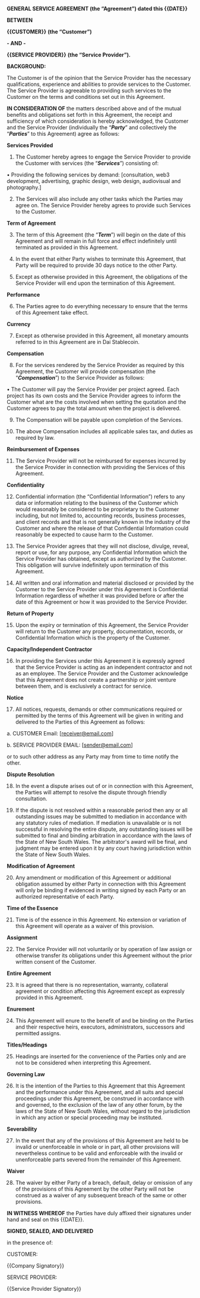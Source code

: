 **GENERAL SERVICE AGREEMENT (the “Agreement”) dated this {{DATE}}**

**BETWEEN**

**{{CUSTOMER}}**
**(the “Customer”)**

**- AND -**

**{{SERVICE PROVIDER}}**
**(the “Service Provider”).**

**BACKGROUND:**

The Customer is of the opinion that the Service Provider has the necessary qualifications, experience and abilities to provide services to the Customer.
The Service Provider is agreeable to providing such services to the Customer on the terms and conditions set out in this Agreement.

**IN CONSIDERATION OF** the matters described above and of the mutual benefits and obligations set forth in this Agreement, the receipt and sufficiency of which consideration is hereby acknowledged, the Customer and the Service Provider (individually the “***Party***” and collectively the “***Parties***” to this Agreement) agree as follows:

**Services Provided**

1. The Customer hereby agrees to engage the Service Provider to provide the Customer with services (the “***Services***”) consisting of:

• Providing the following services by demand: [consultation, web3 development, advertising, graphic design, web design, audiovisual and photography.]

2. The Services will also include any other tasks which the Parties may agree on. The Service Provider hereby agrees to provide such Services to the Customer.

**Term of Agreement**

3. The term of this Agreement (the “***Term***”) will begin on the date of this Agreement and will remain in full force and effect indefinitely until terminated as provided in this Agreement.

4. In the event that either Party wishes to terminate this Agreement, that Party will be required to provide 30 days notice to the other Party.

5. Except as otherwise provided in this Agreement, the obligations of the Service Provider will end upon the termination of this Agreement.

**Performance**

6. The Parties agree to do everything necessary to ensure that the terms of this Agreement take effect.

**Currency**

7. Except as otherwise provided in this Agreement, all monetary amounts referred to in this Agreement are in Dai Stablecoin.

**Compensation**

8. For the services rendered by the Service Provider as required by this Agreement, the Customer will provide compensation (the “***Compensation***”) to the Service Provider as follows:

• The Customer will pay the Service Provider per project agreed. Each project has its own costs and the Service Provider agrees to inform the Customer what are the costs involved when setting the quotation and the Customer agrees to pay the total amount when the project is delivered.

9. The Compensation will be payable upon completion of the Services.

10. The above Compensation includes all applicable sales tax, and duties as required by law.

**Reimbursement of Expenses**

11. The Service Provider will not be reimbursed for expenses incurred by the Service Provider in connection with providing the Services of this Agreement.

**Confidentiality**

12. Confidential information (the “Confidential Information”) refers to any data or information relating to the business of the Customer which would reasonably be considered to be proprietary to the Customer including, but not limited to, accounting records, business processes, and client records and that is not generally known in the industry of the Customer and where the release of that Confidential Information could reasonably be expected to cause harm to the Customer.

13. The Service Provider agrees that they will not disclose, divulge, reveal, report or use, for any purpose, any Confidential Information which the Service Provider has obtained, except as authorized by the Customer. This obligation will survive indefinitely upon termination of this Agreement.

14. All written and oral information and material disclosed or provided by the Customer to the Service Provider under this Agreement is Confidential Information regardless of whether it was provided before or after the date of this Agreement or how it was provided to the Service Provider.

**Return of Property**

15. Upon the expiry or termination of this Agreement, the Service Provider will return to the Customer any property, documentation, records, or Confidential Information which is the property of the Customer.

**Capacity/Independent Contractor**

16. In providing the Services under this Agreement it is expressly agreed that the Service Provider is acting as an independent contractor and not as an employee. The Service Provider and the Customer acknowledge that this Agreement does not create a partnership or joint venture between them, and is exclusively a contract for service.

**Notice**

17. All notices, requests, demands or other communications required or permitted by the terms of this Agreement will be given in writing and delivered to the Parties of this Agreement as follows:

a. CUSTOMER Email: [receiver@email.com]

b. SERVICE PROVIDER EMAIL: [sender@email.com]

or to such other address as any Party may from time to time notify the other.

**Dispute Resolution**

18. In the event a dispute arises out of or in connection with this Agreement, the Parties will attempt to resolve the dispute through friendly consultation.

19. If the dispute is not resolved within a reasonable period then any or all outstanding issues may be submitted to mediation in accordance with any statutory rules of mediation. If mediation is unavailable or is not successful in resolving the entire dispute, any outstanding issues will be submitted to final and binding arbitration in accordance with the laws of the State of New South Wales. The arbitrator's award will be final, and judgment may be entered upon it by any court having jurisdiction within the State of New South Wales.

**Modification of Agreement**

20. Any amendment or modification of this Agreement or additional obligation assumed by either Party in connection with this Agreement will only be binding if evidenced in writing signed by each Party or an authorized representative of each Party.

**Time of the Essence**

21. Time is of the essence in this Agreement. No extension or variation of this Agreement will operate as a waiver of this provision.

**Assignment**

22. The Service Provider will not voluntarily or by operation of law assign or otherwise transfer its obligations under this Agreement without the prior written consent of the Customer.

**Entire Agreement**

23. It is agreed that there is no representation, warranty, collateral agreement or condition affecting this Agreement except as expressly provided in this Agreement.

**Enurement**

24. This Agreement will enure to the benefit of and be binding on the Parties and their respective heirs, executors, administrators, successors and permitted assigns.

**Titles/Headings**

25. Headings are inserted for the convenience of the Parties only and are not to be considered when interpreting this Agreement.

**Governing Law**

26. It is the intention of the Parties to this Agreement that this Agreement and the performance under this Agreement, and all suits and special proceedings under this Agreement, be construed in accordance with and governed, to the exclusion of the law of any other forum, by the laws of the State of New South Wales, without regard to the jurisdiction in which any action or special proceeding may be instituted.

**Severability**

27. In the event that any of the provisions of this Agreement are held to be invalid or unenforceable in whole or in part, all other provisions will nevertheless continue to be valid and enforceable with the invalid or unenforceable parts severed from the remainder of this Agreement.

**Waiver**

28. The waiver by either Party of a breach, default, delay or omission of any of the provisions of this Agreement by the other Party will not be construed as a waiver of any subsequent breach of the same or other provisions.

**IN WITNESS WHEREOF** the Parties have duly affixed their signatures under hand and seal on this {{DATE}}.

**SIGNED, SEALED, AND DELIVERED**

in the presence of:

CUSTOMER:

{{Company Signatory}}

SERVICE PROVIDER:

{{Service Provider Signatory}}

